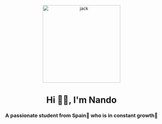 <div id="header" align="center">
    <img src="https://giphy.com/embed/VJxNm7zrm3K4E.gif" alt="jack" width="250" />
    <h1 align="center">Hi 👋🏼, I'm Nando</h1>
    <h3 align="center">A passionate student from Spain🥘 who is in constant growth🌱</h3>
</div>
